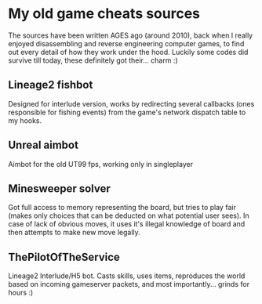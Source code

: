 # My old game cheats sources

The sources have been written AGES ago (around 2010), back when I really enjoyed disassembling and reverse engineering computer games, to find out every detail of how they work under the hood.
Luckily some codes did survive till today, these definitely got their... charm :)

## Lineage2 fishbot

Designed for interlude version, works by redirecting several callbacks (ones responsible for fishing events) from the game's network dispatch table to my hooks.

## Unreal aimbot

Aimbot for the old UT99 fps, working only in singleplayer

## Minesweeper solver

Got full access to memory representing the board, but tries to play fair (makes only choices that can be deducted on what potential user sees).
In case of lack of obvious moves, it uses it's illegal knowledge of board and then attempts to make new move legally.

## ThePilotOfTheService

Lineage2 Interlude/H5 bot. Casts skills, uses items, reproduces the world based on incoming gameserver packets, and most importantly... grinds for hours :)